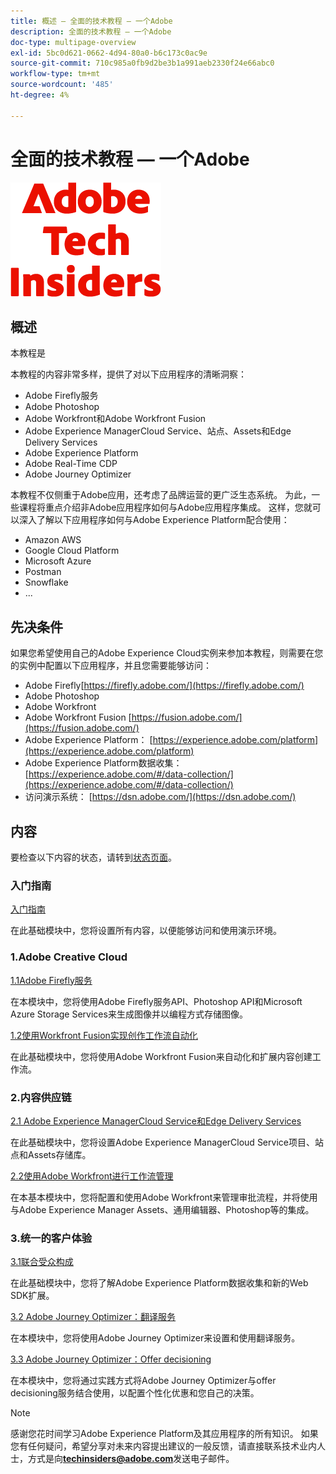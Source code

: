 ```yaml
---
title: 概述 — 全面的技术教程 — 一个Adobe
description: 全面的技术教程 — 一个Adobe
doc-type: multipage-overview
exl-id: 5bc0d621-0662-4d94-80a0-b6c173c0ac9e
source-git-commit: 710c985a0fb9d2be3b1a991aeb2330f24e66abc0
workflow-type: tm+mt
source-wordcount: '485'
ht-degree: 4%

---
```


# 全面的技术教程 — 一个Adobe

![技术内部人士](./assets/images/techinsiders.png)

## 概述

本教程是

本教程的内容非常多样，提供了对以下应用程序的清晰洞察：

- Adobe Firefly服务
- Adobe Photoshop
- Adobe Workfront和Adobe Workfront Fusion
- Adobe Experience ManagerCloud Service、站点、Assets和Edge Delivery Services
- Adobe Experience Platform
- Adobe Real-Time CDP
- Adobe Journey Optimizer


本教程不仅侧重于Adobe应用，还考虑了品牌运营的更广泛生态系统。 为此，一些课程将重点介绍非Adobe应用程序如何与Adobe应用程序集成。 这样，您就可以深入了解以下应用程序如何与Adobe Experience Platform配合使用：

- Amazon AWS
- Google Cloud Platform
- Microsoft Azure
- Postman
- Snowflake
- ...

## 先决条件

如果您希望使用自己的Adobe Experience Cloud实例来参加本教程，则需要在您的实例中配置以下应用程序，并且您需要能够访问：

- Adobe Firefly[https://firefly.adobe.com/](https://firefly.adobe.com/)
- Adobe Photoshop
- Adobe Workfront
- Adobe Workfront Fusion [https://fusion.adobe.com/](https://fusion.adobe.com/)
- Adobe Experience Platform： [https://experience.adobe.com/platform](https://experience.adobe.com/platform)
- Adobe Experience Platform数据收集： [https://experience.adobe.com/#/data-collection/](https://experience.adobe.com/#/data-collection/)
- 访问演示系统： [https://dsn.adobe.com/](https://dsn.adobe.com/)

## 内容

要检查以下内容的状态，请转到[状态页面](./status.md)。

### 入门指南

[入门指南](./modules/getting-started/gettingstarted/getting-started.md)

在此基础模块中，您将设置所有内容，以便能够访问和使用演示环境。

### 1.Adobe Creative Cloud

[1.1Adobe Firefly服务](./modules/creative-cloud/module1.1/firefly-services.md)

在本模块中，您将使用Adobe Firefly服务API、Photoshop API和Microsoft Azure Storage Services来生成图像并以编程方式存储图像。

[1.2使用Workfront Fusion实现创作工作流自动化](./modules/creative-cloud/module1.2/automation.md)

在此基础模块中，您将使用Adobe Workfront Fusion来自动化和扩展内容创建工作流。

### 2.内容供应链

[2.1 Adobe Experience ManagerCloud Service和Edge Delivery Services](./modules/csc/module2.1/aemcs.md)

在此基础模块中，您将设置Adobe Experience ManagerCloud Service项目、站点和Assets存储库。

[2.2使用Adobe Workfront进行工作流管理](./modules/csc/module2.2/workfront.md)

在本基本模块中，您将配置和使用Adobe Workfront来管理审批流程，并将使用与Adobe Experience Manager Assets、通用编辑器、Photoshop等的集成。

### 3.统一的客户体验

[3.1联合受众构成](./modules/uce/module3.1/fac.md)

在此基础模块中，您将了解Adobe Experience Platform数据收集和新的Web SDK扩展。

[3.2 Adobe Journey Optimizer：翻译服务](./modules/uce/module3.2/ajotranslationsvcs.md)

在本模块中，您将使用Adobe Journey Optimizer来设置和使用翻译服务。

[3.3 Adobe Journey Optimizer：Offer decisioning](./modules/uce/module3.3/offer-decisioning.md)

在本模块中，您将通过实践方式将Adobe Journey Optimizer与offer decisioning服务结合使用，以配置个性化优惠和您自己的决策。

>[!NOTE]
>
>感谢您花时间学习Adobe Experience Platform及其应用程序的所有知识。 如果您有任何疑问，希望分享对未来内容提出建议的一般反馈，请直接联系技术业内人士，方式是向&#x200B;**techinsiders@adobe.com**&#x200B;发送电子邮件。
